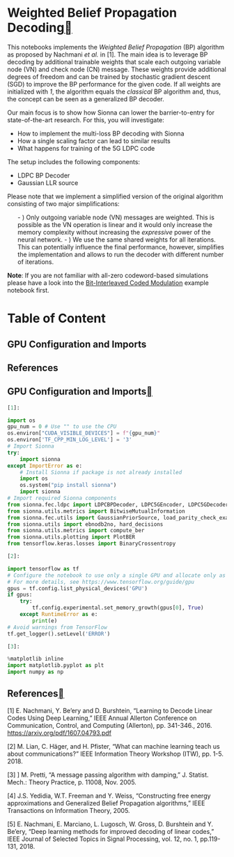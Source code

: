 # Weighted Belief Propagation Decoding<a class="headerlink" href="https://nvlabs.github.io/sionna/examples/Weighted_BP_Algorithm.html#Weighted-Belief-Propagation-Decoding" title="Permalink to this headline"></a>
    
This notebooks implements the <em>Weighted Belief Propagation</em> (BP) algorithm as proposed by Nachmani <em>et al.</em> in [1]. The main idea is to leverage BP decoding by additional trainable weights that scale each outgoing variable node (VN) and check node (CN) message. These weights provide additional degrees of freedom and can be trained by stochastic gradient descent (SGD) to improve the BP performance for the given code. If all weights are initialized with <em>1</em>, the algorithm equals the <em>classical</em> BP
algorithm and, thus, the concept can be seen as a generalized BP decoder.
    
Our main focus is to show how Sionna can lower the barrier-to-entry for state-of-the-art research. For this, you will investigate:
 
- How to implement the multi-loss BP decoding with Sionna
- How a single scaling factor can lead to similar results
- What happens for training of the 5G LDPC code

    
The setup includes the following components:
 
- LDPC BP Decoder
- Gaussian LLR source

    
Please note that we implement a simplified version of the original algorithm consisting of two major simplifications:
<ol class="arabic simple">
- ) Only outgoing variable node (VN) messages are weighted. This is possible as the VN operation is linear and it would only increase the memory complexity without increasing the <em>expressive</em> power of the neural network.
- ) We use the same shared weights for all iterations. This can potentially influence the final performance, however, simplifies the implementation and allows to run the decoder with different number of iterations.
</ol>
    
**Note**: If you are not familiar with all-zero codeword-based simulations please have a look into the <a class="reference external" href="https://nvlabs.github.io/sionna/examples/Bit_Interleaved_Coded_Modulation.html">Bit-Interleaved Coded Modulation</a> example notebook first.

# Table of Content
## GPU Configuration and Imports
## References
  
  

## GPU Configuration and Imports<a class="headerlink" href="https://nvlabs.github.io/sionna/examples/Weighted_BP_Algorithm.html#GPU-Configuration-and-Imports" title="Permalink to this headline"></a>

```python
[1]:
```

```python
import os
gpu_num = 0 # Use "" to use the CPU
os.environ["CUDA_VISIBLE_DEVICES"] = f"{gpu_num}"
os.environ['TF_CPP_MIN_LOG_LEVEL'] = '3'
# Import Sionna
try:
    import sionna
except ImportError as e:
    # Install Sionna if package is not already installed
    import os
    os.system("pip install sionna")
    import sionna
# Import required Sionna components
from sionna.fec.ldpc import LDPCBPDecoder, LDPC5GEncoder, LDPC5GDecoder
from sionna.utils.metrics import BitwiseMutualInformation
from sionna.fec.utils import GaussianPriorSource, load_parity_check_examples
from sionna.utils import ebnodb2no, hard_decisions
from sionna.utils.metrics import compute_ber
from sionna.utils.plotting import PlotBER
from tensorflow.keras.losses import BinaryCrossentropy
```
```python
[2]:
```

```python
import tensorflow as tf
# Configure the notebook to use only a single GPU and allocate only as much memory as needed
# For more details, see https://www.tensorflow.org/guide/gpu
gpus = tf.config.list_physical_devices('GPU')
if gpus:
    try:
        tf.config.experimental.set_memory_growth(gpus[0], True)
    except RuntimeError as e:
        print(e)
# Avoid warnings from TensorFlow
tf.get_logger().setLevel('ERROR')
```
```python
[3]:
```

```python
%matplotlib inline
import matplotlib.pyplot as plt
import numpy as np
```

## References<a class="headerlink" href="https://nvlabs.github.io/sionna/examples/Weighted_BP_Algorithm.html#References" title="Permalink to this headline"></a>
    
[1] E. Nachmani, Y. Be’ery and D. Burshtein, “Learning to Decode Linear Codes Using Deep Learning,” IEEE Annual Allerton Conference on Communication, Control, and Computing (Allerton), pp. 341-346., 2016. <a class="reference external" href="https://arxiv.org/pdf/1607.04793.pdf">https://arxiv.org/pdf/1607.04793.pdf</a>
    
[2] M. Lian, C. Häger, and H. Pfister, “What can machine learning teach us about communications?” IEEE Information Theory Workshop (ITW), pp. 1-5. 2018.
    
[3] ] M. Pretti, “A message passing algorithm with damping,” J. Statist. Mech.: Theory Practice, p. 11008, Nov. 2005.
    
[4] J.S. Yedidia, W.T. Freeman and Y. Weiss, “Constructing free energy approximations and Generalized Belief Propagation algorithms,” IEEE Transactions on Information Theory, 2005.
    
[5] E. Nachmani, E. Marciano, L. Lugosch, W. Gross, D. Burshtein and Y. Be’ery, “Deep learning methods for improved decoding of linear codes,” IEEE Journal of Selected Topics in Signal Processing, vol. 12, no. 1, pp.119-131, 2018.
<script type="application/vnd.jupyter.widget-state+json">
{"state": {}, "version_major": 2, "version_minor": 0}
</script>